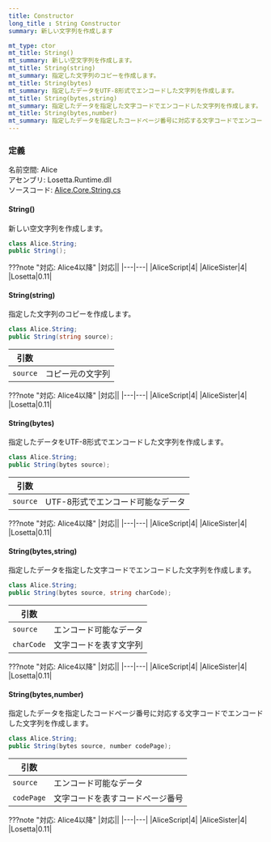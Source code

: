 ```yaml
---
title: Constructor
long_title : String Constructor
summary: 新しい文字列を作成します

mt_type: ctor
mt_title: String()
mt_summary: 新しい空文字列を作成します。
mt_title: String(string)
mt_summary: 指定した文字列のコピーを作成します。
mt_title: String(bytes)
mt_summary: 指定したデータをUTF-8形式でエンコードした文字列を作成します。
mt_title: String(bytes,string)
mt_summary: 指定したデータを指定した文字コードでエンコードした文字列を作成します。
mt_title: String(bytes,number)
mt_summary: 指定したデータを指定したコードページ番号に対応する文字コードでエンコードした文字列を作成します。
---
```


### 定義
名前空間: Alice<br/>
アセンブリ: Losetta.Runtime.dll<br/>
ソースコード: [Alice.Core.String.cs](https://github.com/WSOFT-Project/Losetta/blob/master/Losetta.Runtime/Core/Extension/Alice.Core.String.cs)



#### String()

新しい空文字列を作成します。

```cs title="AliceScript"
class Alice.String;
public String();
```

???note "対応: Alice4以降"
    |対応||
    |---|---|
    |AliceScript|4|
    |AliceSister|4|
    |Losetta|0.11|

#### String(string)

指定した文字列のコピーを作成します。

```cs title="AliceScript"
class Alice.String;
public String(string source);
```

|引数| |
|-|-|
|`source`|コピー元の文字列|

???note "対応: Alice4以降"
    |対応||
    |---|---|
    |AliceScript|4|
    |AliceSister|4|
    |Losetta|0.11|

#### String(bytes)

指定したデータをUTF-8形式でエンコードした文字列を作成します。

```cs title="AliceScript"
class Alice.String;
public String(bytes source);
```

|引数| |
|-|-|
|`source`|UTF-8形式でエンコード可能なデータ|

???note "対応: Alice4以降"
    |対応||
    |---|---|
    |AliceScript|4|
    |AliceSister|4|
    |Losetta|0.11|

#### String(bytes,string)

指定したデータを指定した文字コードでエンコードした文字列を作成します。

```cs title="AliceScript"
class Alice.String;
public String(bytes source, string charCode);
```

|引数| |
|-|-|
|`source`|エンコード可能なデータ|
|`charCode`|文字コードを表す文字列|

???note "対応: Alice4以降"
    |対応||
    |---|---|
    |AliceScript|4|
    |AliceSister|4|
    |Losetta|0.11|

#### String(bytes,number)

指定したデータを指定したコードページ番号に対応する文字コードでエンコードした文字列を作成します。

```cs title="AliceScript"
class Alice.String;
public String(bytes source, number codePage);
```

|引数| |
|-|-|
|`source`|エンコード可能なデータ|
|`codePage`|文字コードを表すコードページ番号|

???note "対応: Alice4以降"
    |対応||
    |---|---|
    |AliceScript|4|
    |AliceSister|4|
    |Losetta|0.11|
